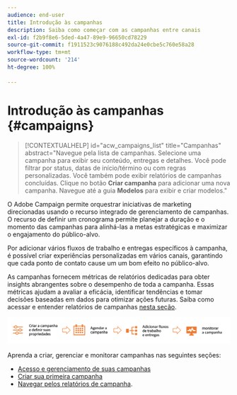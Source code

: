 ```yaml
---
audience: end-user
title: Introdução às campanhas
description: Saiba como começar com as campanhas entre canais
exl-id: f2b9f8e6-5ded-4a47-89e9-96650cd78229
source-git-commit: f1911523c9076188c492da24e0cbe5c760e58a28
workflow-type: tm+mt
source-wordcount: '214'
ht-degree: 100%

---
```


# Introdução às campanhas {#campaigns}

>[!CONTEXTUALHELP]
>id="acw_campaigns_list"
>title="Campanhas"
>abstract="Navegue pela lista de campanhas. Selecione uma campanha para exibir seu conteúdo, entregas e detalhes. Você pode filtrar por status, datas de início/término ou com regras personalizadas. Você também pode exibir relatórios de campanhas concluídas. Clique no botão **Criar campanha** para adicionar uma nova campanha. Navegue até a guia **Modelos** para exibir e criar modelos."

O Adobe Campaign permite orquestrar iniciativas de marketing direcionadas usando o recurso integrado de gerenciamento de campanhas. O recurso de definir um cronograma permite planejar a duração e o momento das campanhas para alinhá-las a metas estratégicas e maximizar o engajamento do público-alvo.

Por adicionar vários fluxos de trabalho e entregas específicos à campanha, é possível criar experiências personalizadas em vários canais, garantindo que cada ponto de contato cause um um bom efeito no público-alvo.

As campanhas fornecem métricas de relatórios dedicadas para obter insights abrangentes sobre o desempenho de toda a campanha. Essas métricas ajudam a avaliar a eficácia, identificar tendências e tomar decisões baseadas em dados para otimizar ações futuras. Saiba como acessar e entender relatórios de campanhas [nesta seção](../reporting/campaign-reports.md).

![Diagrama que ilustra o fluxo de uma campanha, incluindo fluxos de trabalho e entregas](assets/campaign-flow.png)

Aprenda a criar, gerenciar e monitorar campanhas nas seguintes seções:

* [Acesso e gerenciamento de suas campanhas](manage-campaigns.md)
* [Criar sua primeira campanha](create-campaigns.md)
* [Navegar pelos relatórios de campanha](../reporting/campaign-reports.md).